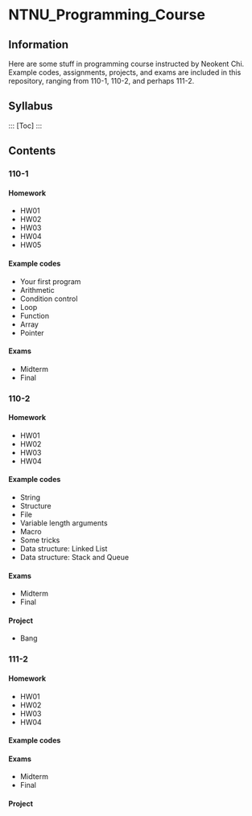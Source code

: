 # NTNU_Programming_Course

## Information

Here are some stuff in programming course instructed by Neokent Chi.
Example codes, assignments, projects, and exams are included in this repository, ranging from 110-1, 110-2, and perhaps 111-2.

## Syllabus
:::
[Toc]
:::

## Contents

### 110-1

#### Homework
- HW01
- HW02
- HW03
- HW04
- HW05
#### Example codes
- Your first program
- Arithmetic
- Condition control
- Loop
- Function
- Array
- Pointer

#### Exams
- Midterm
- Final

### 110-2

#### Homework
- HW01
- HW02
- HW03
- HW04

#### Example codes
- String
- Structure
- File
- Variable length arguments
- Macro
- Some tricks
- Data structure: Linked List
- Data structure: Stack and Queue

#### Exams
- Midterm
- Final

#### Project
- Bang

### 111-2

#### Homework
- HW01
- HW02
- HW03
- HW04

#### Example codes

#### Exams
- Midterm
- Final

#### Project
